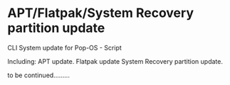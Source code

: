 # APT/Flatpak/System Recovery partition update
CLI System update for Pop-OS - Script

Including:
APT update.
Flatpak update
System Recovery partition update.

to be continued.........
